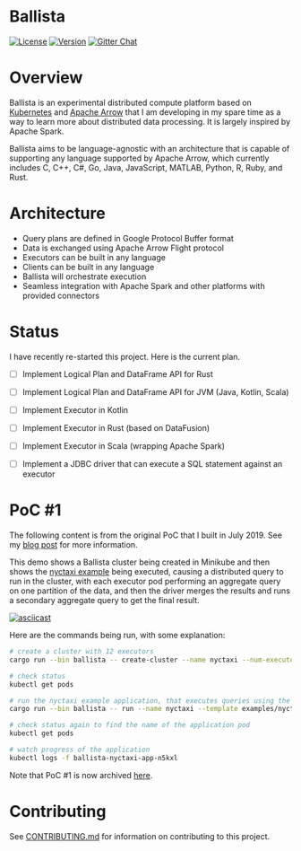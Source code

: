 # Ballista

[![License](https://img.shields.io/badge/License-Apache%202.0-blue.svg)](https://opensource.org/licenses/Apache-2.0)
[![Version](https://img.shields.io/crates/v/ballista.svg)](https://crates.io/crates/ballista)
[![Gitter Chat](https://badges.gitter.im/ballista-rs/community.svg)](https://gitter.im/ballista-rs/community?utm_source=badge&utm_medium=badge&utm_campaign=pr-badge&utm_content=badge)

# Overview

Ballista is an experimental distributed compute platform based on [Kubernetes](https://kubernetes.io/) and [Apache Arrow](https://arrow.apache.org/) that I am developing in my spare time as a way to learn more about distributed data processing. It is largely inspired by Apache Spark.

Ballista aims to be language-agnostic with an architecture that is capable of supporting any language supported by Apache Arrow, which currently includes C, C++, C#, Go, Java, JavaScript, MATLAB, Python, R, Ruby, and Rust. 

# Architecture

- Query plans are defined in Google Protocol Buffer format
- Data is exchanged using Apache Arrow Flight protocol
- Executors can be built in any language
- Clients can be built in any language
- Ballista will orchestrate execution
- Seamless integration with Apache Spark and other platforms with provided connectors

# Status

I have recently re-started this project. Here is the current plan.

- [ ] Implement Logical Plan and DataFrame API for Rust

- [ ] Implement Logical Plan and DataFrame API for JVM (Java, Kotlin, Scala)

- [ ] Implement Executor in Kotlin

- [ ] Implement Executor in Rust (based on DataFusion)

- [ ] Implement Executor in Scala (wrapping Apache Spark)

- [ ] Implement a JDBC driver that can execute a SQL statement against an executor

  

# PoC #1

The following content is from the original PoC that I built in July 2019. See my [blog post](https://andygrove.io/2019/07/announcing-ballista/) for more information.

This demo shows a Ballista cluster being created in Minikube and then shows the [nyctaxi example](examples/nyctaxi) being executed, causing a distributed query to run in the cluster, with each executor pod performing an aggregate query on one partition of the data, and then the driver merges the results and runs a secondary aggregate query to get the final result. 

[![asciicast](https://asciinema.org/a/SArI3f8PVFjgc45wHubEQQnca.svg)](https://asciinema.org/a/UCdmelZpxeACYVSeAlGHSWBRr)

Here are the commands being run, with some explanation:

```bash
# create a cluster with 12 executors
cargo run --bin ballista -- create-cluster --name nyctaxi --num-executors 12 --template examples/nyctaxi/templates/executor.yaml

# check status
kubectl get pods

# run the nyctaxi example application, that executes queries using the executors
cargo run --bin ballista -- run --name nyctaxi --template examples/nyctaxi/templates/application.yaml

# check status again to find the name of the application pod
kubectl get pods

# watch progress of the application
kubectl logs -f ballista-nyctaxi-app-n5kxl
```

Note that PoC #1 is now archived [here](archive/poc1).

# Contributing

See [CONTRIBUTING.md](CONTRIBUTING.md) for information on contributing to this project.





